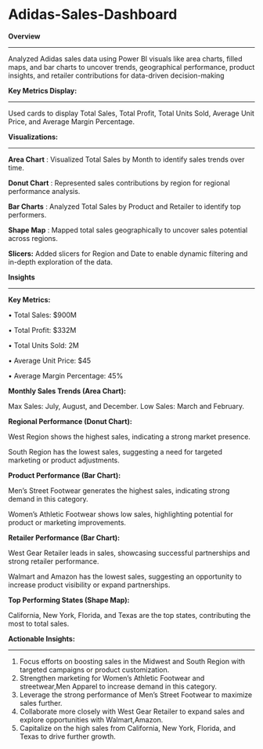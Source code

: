 # Adidas-Sales-Dashboard


**Overview**
_____________________________________________________________________________________________________________________________________________________________________________________________________________________

Analyzed Adidas sales data using Power BI visuals like area charts, filled maps, and bar charts to uncover trends, geographical performance, product insights, and retailer contributions for data-driven decision-making


**Key Metrics Display:**
_____________________________________________________________________________________________________________________________________________________________________________________________________________________

Used cards to display Total Sales, Total Profit, Total Units Sold, Average Unit Price, and Average Margin Percentage.


**Visualizations:**
_____________________________________________________________________________________________________________________________________________________________________________________________________________________

**Area Chart**  : Visualized Total Sales by Month to identify sales trends over time.

**Donut Chart** : Represented sales contributions by region for regional performance analysis.

**Bar Charts**  : Analyzed Total Sales by Product and Retailer to identify top performers.

**Shape Map**  : Mapped total sales geographically to uncover sales potential across regions.

**Slicers:**
Added slicers for Region and Date to enable dynamic filtering and in-depth exploration of the data.



**Insights**
_____________________________________________________________________________________________________________________________________________________________________________________________________________________

**Key Metrics:**


• Total Sales: $900M

• Total Profit: $332M

• Total Units Sold: 2M

• Average Unit Price: $45

• Average Margin Percentage: 45%

**Monthly Sales Trends (Area Chart):**

Max Sales: July, August, and December.
Low Sales: March and February.

**Regional Performance (Donut Chart):**

West Region shows the highest sales, indicating a strong market presence.

South Region has the lowest sales, suggesting a need for targeted marketing or product adjustments.

**Product Performance (Bar Chart):**

Men’s Street Footwear generates the highest sales, indicating strong demand in this category.

Women’s Athletic Footwear shows low sales, highlighting potential for product or marketing improvements.

**Retailer Performance (Bar Chart):**

West Gear Retailer leads in sales, showcasing successful partnerships and strong retailer performance.

Walmart and Amazon has the lowest sales, suggesting an opportunity to increase product visibility or expand partnerships.

**Top Performing States (Shape Map):**

California, New York, Florida, and Texas are the top states, contributing the most to total sales.




**Actionable Insights:**
_____________________________________________________________________________________________________________________________________________________________________________________________________________________

1) Focus efforts on boosting sales in the Midwest and South Region with targeted campaigns or product customization.
2) Strengthen marketing for Women’s Athletic Footwear and streetwear,Men Apparel to increase demand in this category.
3) Leverage the strong performance of Men’s Street Footwear to maximize sales further.
4) Collaborate more closely with West Gear Retailer to expand sales and explore opportunities with Walmart,Amazon.
5) Capitalize on the high sales from California, New York, Florida, and Texas to drive further growth.
